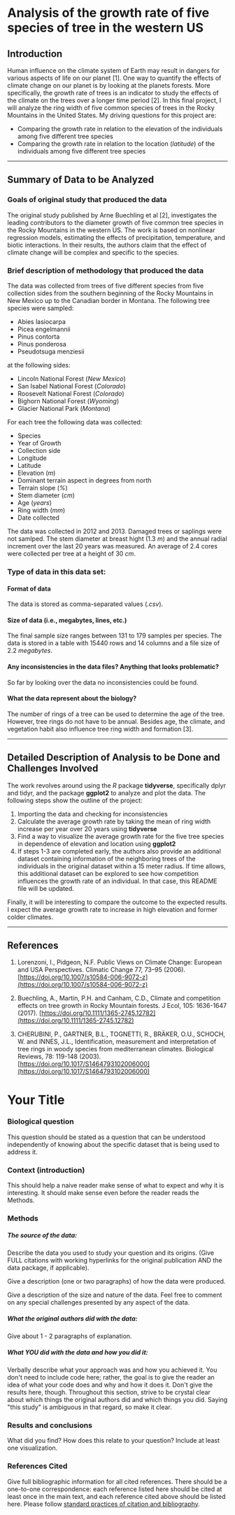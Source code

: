 # Analysis of the growth rate of five species of tree in the western US

## Introduction

Human influence on the climate system of Earth may result in dangers for various aspects of life on our planet [1]. One way to quantify the effects of climate change on our planet is by looking at the planets forests. More specifically, the growth rate of trees is an indicator to study the effects of the climate on the trees over a longer time period [2]. In this final project, I will analyze the ring width of five common species of trees in the Rocky Mountains in the United States. My driving questions for this project are:
* Comparing the growth rate in relation to the elevation of the individuals among five different tree species
* Comparing the growth rate in relation to the location (_latitude_) of the individuals among five different tree species


<hr>

## Summary of Data to be Analyzed

### Goals of original study that produced the data
The original study published by Arne Buechling et al [2], investigates the leading contributors to the diameter growth of five common tree species in the Rocky Mountains in the western US. The work is based on nonlinear regression models, estimating the effects of precipitation, temperature, and biotic interactions. In their results, the authors claim that the effect of climate change will be complex and specific to the species.  

### Brief description of methodology that produced the data

The data was collected from trees of five different species from five collection sides from the southern beginning of the Rocky Mountains in New Mexico up to the Canadian border in Montana. The following tree species were sampled:

* Abies lasiocarpa
* Picea engelmannii
* Pinus contorta
* Pinus ponderosa
* Pseudotsuga menziesii

at the following sides:

* Lincoln National Forest (_New Mexico_)
* San Isabel National Forest (_Colorado_)
* Roosevelt National Forest (_Colorado_)
* Bighorn National Forest (_Wyoming_)
* Glacier National Park (_Montana_)

For each tree the following data was collected:
* Species
* Year of Growth
* Collection side
* Longitude
* Latitude
* Elevation (_m_)
* Dominant terrain aspect in degrees from north
* Terrain slope (_%_)
* Stem diameter (_cm_)
* Age (_years_)
* Ring width (_mm_)
* Date collected

The data was collected in 2012 and 2013. Damaged trees or saplings were not samlped.  The stem diameter at breast hight (1.3 _m_) and the annual radial increment over the last 20 years was measured. An average of 2.4 cores were collected per tree at a height of 30 _cm_.

### Type of data in this data set:  

#### Format of data  

The data is stored as comma-separated values (_.csv_).

#### Size of data (i.e., megabytes, lines, etc.)

The final sample size ranges between 131 to 179 samples per species. The data is stored in a table with 15440 rows and 14 columns and a file size of 2.2 _megabytes_.


#### Any inconsistencies in the data files?  Anything that looks problematic?  

So far by looking over the data no inconsistencies could be found.

#### What the data represent about the biology?

The number of rings of a tree can be used to determine the age of the tree. However, tree rings do not have to be annual. Besides age, the climate, and vegetation habit also influence tree ring width and formation  [3].


<hr>

## Detailed Description of Analysis to be Done and Challenges Involved

The work revolves around using the _R_ package **tidyverse**, specifically dplyr and tidyr, and the package **ggplot2** to analyze and plot the data. The following steps show the outline of the project:
1. Importing the data and checking for inconsistencies
2. Calculate the average growth rate by taking the mean of ring width increase per year over 20 years using **tidyverse**
3. Find a way to visualize the average growth rate for the five tree species in dependence of elevation and location using **ggplot2**
4. If steps 1-3 are completed early, the authors also provide an additional dataset containing information of the neighboring trees of the individuals in the original dataset within a 15 meter radius. If time allows, this additional dataset can be explored to see how competition influences the growth rate of an individual. In that case, this README file will be updated.

Finally, it will be interesting to compare the outcome to the expected results. I expect the average growth rate to increase in high elevation and former colder climates.


<hr>

## References

1. Lorenzoni, I., Pidgeon, N.F. Public Views on Climate Change: European and USA Perspectives. Climatic Change 77, 73–95 (2006). [https://doi.org/10.1007/s10584-006-9072-z](https://doi.org/10.1007/s10584-006-9072-z)

2. Buechling, A., Martin, P.H. and Canham, C.D., Climate and competition effects on tree growth in Rocky Mountain forests. J Ecol, 105: 1636-1647 (2017). [https://doi.org/10.1111/1365-2745.12782](https://doi.org/10.1111/1365-2745.12782)

3. CHERUBINI, P., GARTNER, B.L., TOGNETTI, R., BRÄKER, O.U., SCHOCH, W. and INNES, J.L., Identification, measurement and interpretation of tree rings in woody species from mediterranean climates. Biological Reviews, 78: 119-148 (2003). [https://doi.org/10.1017/S1464793102006000](https://doi.org/10.1017/S1464793102006000)







# Your Title

### Biological question
This question should be stated as a question that can be understood independently of knowing about the specific dataset that is being used to address it.

### Context (introduction)
This should help a naive reader make sense of what to expect and why it is interesting. It should make sense even before the reader reads the Methods.

### Methods
##### The source of the data:
Describe the data you used to study your question and its origins.  (Give FULL citations with working hyperlinks for the original publication AND the data package, if applicable).

Give a description (one or two paragraphs) of how the data were produced.

Give a description of the size and nature of the data.  Feel free to comment on any special challenges presented by any aspect of the data.

##### What the original authors did with the data:
Give about 1 - 2 paragraphs of explanation.

##### What _YOU_ did with the data and how you did it:
Verbally describe what your approach was and how you achieved it.  You don't need to include code here; rather, the goal is to give the reader an idea of what your code does and why and how it does it.  Don't give the results here, though.  Throughout this section, strive to be crystal clear about which things the original authors did and which things you did.  Saying "this study" is ambiguous in that regard, so make it clear.

### Results and conclusions
What did you find?  How does this relate to your question?  Include at least one visualization.

### References Cited
Give full bibliographic information for all cited references.  There should be a one-to-one correspondence: each reference listed here should be cited at least once in the main text, and each reference cited above should be listed here.  Please follow [standard practices of citation and bibliography][refguide].



[refguide]: https://www.chicagomanualofstyle.org/tools_citationguide/citation-guide-2.html
